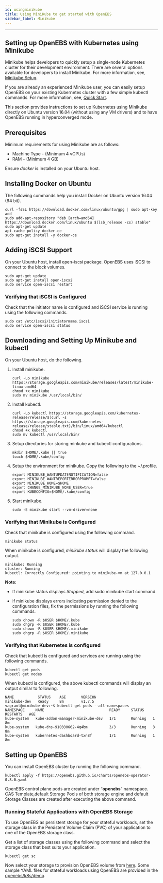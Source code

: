 ```yaml
---
id: usingminikube
title: Using MiniKube to get started with OpenEBS
sidebar_label: Minikube
---
```

------

## Setting up OpenEBS with Kubernetes using Minikube

Minikube helps developers to quickly setup a single-node Kubernetes cluster for their development environment. There are several options available for developers to install Minikube. For more information, see, [Minikube Setup](https://github.com/kubernetes/minikube).

If you are already an experienced Minikube user, you can easily setup OpenEBS on your existing Kubernetes cluster with a few simple kubectl commands. For more information, see, [Quick Start](https://github.com/kubernetes/minikube).

This section provides instructions to set up Kubernetes using Minikube directly on Ubuntu version 16.04 (without using any VM drivers) and to have OpenEBS running in hyperconverged mode.

## Prerequisites

Minimum requirements for using Minikube are as follows:

-   Machine Type - (Minimum 4 vCPUs)
-   RAM - (Minimum 4 GB)

Ensure *docker* is installed on your Ubuntu host.

## Installing Docker on Ubuntu

The following commands help you install Docker on Ubuntu version 16.04 (64 bit).

    curl -fsSL https://download.docker.com/linux/ubuntu/gpg | sudo apt-key add -
    sudo add-apt-repository "deb [arch=amd64] https://download.docker.com/linux/ubuntu $(lsb_release -cs) stable"
    sudo apt-get update
    apt-cache policy docker-ce
    sudo apt-get install -y docker-ce 

## Adding iSCSI Support

On your Ubuntu host, install open-iscsi package. OpenEBS uses iSCSI to connect to the block volumes. 

    sudo apt-get update
    sudo apt-get install open-iscsi
    sudo service open-iscsi restart

### Verifying that iSCSI is Configured

Check that the initiator name is configured and iSCSI service is running using the following commands.

    sudo cat /etc/iscsi/initiatorname.iscsi
    sudo service open-iscsi status

## Downloading and Setting Up Minikube and kubectl

On your Ubuntu host, do the following.

1. Install minikube.

    ```
    curl -Lo minikube https://storage.googleapis.com/minikube/releases/latest/minikube-linux-amd64
    chmod +x minikube 
    sudo mv minikube /usr/local/bin/
    ```

2. Install kubectl.

    ```
    curl -Lo kubectl https://storage.googleapis.com/kubernetes-release/release/$(curl -s https://storage.googleapis.com/kubernetes-release/release/stable.txt)/bin/linux/amd64/kubectl
    chmod +x kubectl 
    sudo mv kubectl /usr/local/bin/
    ```

3. Setup directories for storing minkube and kubectl configurations. 

    ```
    mkdir $HOME/.kube || true
    touch $HOME/.kube/config
    ```

4. Setup the environment for minikube. Copy the following to the \~/.profile. 

    ```
    export MINIKUBE_WANTUPDATENOTIFICATION=false
    export MINIKUBE_WANTREPORTERRORPROMPT=false
    export MINIKUBE_HOME=$HOME
    export CHANGE_MINIKUBE_NONE_USER=true
    export KUBECONFIG=$HOME/.kube/config
    ```

5. Start minikube. 

    ```
    sudo -E minikube start --vm-driver=none
    ```

### Verifying that Minikube is Configured

Check that minikube is configured using the following command.

    minikube status

When minikube is configured, *minikube status* will display the following output.

    minikube: Running
    cluster: Running
    kubectl: Correctly Configured: pointing to minikube-vm at 127.0.0.1

**Note:**

- If minikube status displays *Stopped*, add sudo minikube start command.

- If minikube displays errors indicating permission denied to the configuration files, fix the permissions by running the following commands.

    ```
    sudo chown -R $USER $HOME/.kube
    sudo chgrp -R $USER $HOME/.kube
    sudo chown -R $USER $HOME/.minikube
    sudo chgrp -R $USER $HOME/.minikube
    ```

### Verifying that Kubernetes is configured

Check that kubectl is configured and services are running using the following commands. 

    kubectl get pods
    kubectl get nodes

When kubectl is configured, the above kubectl commands will display an output similar to following.

    NAME           STATUS    AGE       VERSION
    minikube-dev   Ready     8m        v1.7.5
    vagrant@minikube-dev:~$ kubectl get pods --all-namespaces
    NAMESPACE     NAME                              READY     STATUS    RESTARTS   AGE
    kube-system   kube-addon-manager-minikube-dev   1/1       Running   1          8m
    kube-system   kube-dns-910330662-4q4bm          3/3       Running   3          8m
    kube-system   kubernetes-dashboard-txn8f        1/1       Running   1          8m

## Setting up OpenEBS

You can install OpenEBS cluster by running the following command.

    kubectl apply -f https://openebs.github.io/charts/openebs-operator-0.8.0.yaml

OpenEBS control plane pods are created under “**openebs**” namespace. CAS Template,default Storage Pools of both storage engine and default Storage Classes are created after executing the above command.

### Running Stateful Applications with OpenEBS Storage

To use OpenEBS as persistent storage for your stateful workloads, set the storage class in the Persistent Volume Claim (PVC) of your application to one of the OpenEBS storage class. 

Get a list of storage classes using the following command and select the storage class that best suits your application.

    kubectl get sc

Now select your storage to provision OpenEBS volume from [here](/docs/next/installation.html#select-your-storage-engine). Some sample YAML files for stateful workloads using OpenEBS are provided in the [openebs/k8s/demo](https://github.com/openebs/openebs/tree/master/k8s/demo).

<!-- Hotjar Tracking Code for https://docs.openebs.io -->
<script>
   (function(h,o,t,j,a,r){
       h.hj=h.hj||function(){(h.hj.q=h.hj.q||[]).push(arguments)};
       h._hjSettings={hjid:785693,hjsv:6};
       a=o.getElementsByTagName('head')[0];
       r=o.createElement('script');r.async=1;
       r.src=t+h._hjSettings.hjid+j+h._hjSettings.hjsv;
       a.appendChild(r);
   })(window,document,'https://static.hotjar.com/c/hotjar-','.js?sv=');
</script>
